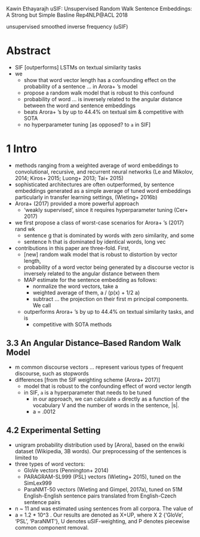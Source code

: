 Kawin Ethayarajh
uSIF: Unsupervised Random Walk Sentence Embeddings: A Strong but Simple Basline
Rep4NLP@ACL 2018

unsupervised smoothed inverse frequency (uSIF)

# Abstract

* SIF [outperforms] LSTMs on textual similarity tasks
* we
  * show that word vector length has a confounding effect
    on the probability of a sentence ... in Arora+ ’s model
  * propose a random walk model that is robust to this confound
  * probability of word ... is inversely related
    to the angular distance between the word and sentence embeddings
  * beats Arora+ ’s by up to 44.4% on textual sim & competitive with SOTA
  * no hyperparameter tuning [as opposed? to `a` in SIF]

# 1 Intro

* methods ranging from a weighted average of word embeddings to
  convolutional, recursive, and recurrent neural networks
  (Le and Mikolov, 2014; Kiros+ 2015; Luong+ 2013; Tai+ 2015)
* sophisticated architectures are often outperformed,
  by sentence embeddings generated as a simple average of tuned word embeddings
  particularly in transfer learning settings, (Wieting+ 2016b)
* Arora+ (2017) provided a more powerful approach
  * ‘weakly supervised’, since it requires hyperparameter tuning (Cer+ 2017)
* we first propose a class of worst-case scenarios for Arora+ ’s (2017) rand wk
  * sentence g that is dominated by words with zero similarity, and some
  * sentence h that is dominated by identical words, long vec
* contributions in this paper are three-fold.  First,
  * [new] random walk model that is robust to distortion by vector length,
  * probability of a word vector being generated by a discourse vector is
    inversely related to the angular distance between them
  * MAP estimate for the sentence embedding as follows:
    * normalize the word vectors, take a
    * weighted average of them, a / (p(x) + 1/2 a)
    * subtract ... the projection on their first m principal components. We call
  * outperforms Arora+ ’s by up to 44.4% on textual similarity tasks, and is
    * competitive with SOTA methods

## 3.3 An Angular Distance–Based Random Walk Model

* m common discourse vectors ... represent various types of frequent discourse,
  such as stopwords
* differences [from the SIF weighting scheme (Arora+ 2017)]
  * model that is robust to the confounding effect of word vector length
  * in SIF, `a` is a hyperparameter that needs to be tuned
    * in our approach, we can calculate `a` directly as a function of the
      vocabulary V and the number of words in the sentence, |s|.
    * a = .0012

## 4.2 Experimental Setting

* unigram probability distribution used by [Arora], based on the enwiki dataset
  (Wikipedia, 3B words). Our preprocessing of the sentences is limited to
* three types of word vectors:
  * GloVe vectors (Pennington+ 2014)
  * PARAGRAM-SL999 (PSL) vectors (Wieting+ 2015), tuned on the SimLex999
  * ParaNMT-50 vectors (Wieting and Gimpel, 2017a), tuned on 51M
    English-English sentence pairs translated from English-Czech sentence pairs
* n ~ 11 and was estimated using sentences from all corpora. The value of
* a = 1.2 * 10^3 . Our results are denoted as X+UP, where X 2 {‘GloVe’, ‘PSL’,
  ‘ParaNMT’}, U denotes uSIF-weighting, and P denotes piecewise common
  component removal.
